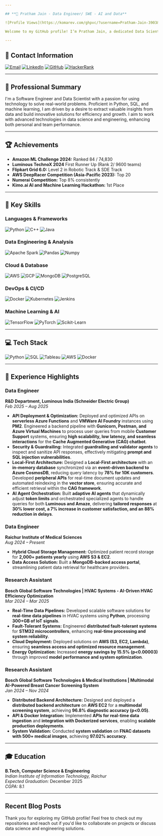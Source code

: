 ```yaml
---

## **👋 Pratham Jain - Data Engineer/ SWE - AI and Data**

![Profile Views](https://komarev.com/ghpvc/?username=Pratham-Jain-3903&color=brightgreen&style=flat-square)

Welcome to my GitHub profile! I’m Pratham Jain, a dedicated Data Scientist with a strong foundation in data engineering, machine learning, and AI-driven solutions. My work is centered around transforming data into actionable insights that drive business growth and innovation. Browse through my projects and see my approach to tackling real-world problems using data science and engineering.

---
```


## **📧 Contact Information**

[![Email](https://img.shields.io/badge/Email-D14836?style=for-the-badge&logo=gmail&logoColor=white)](mailto:prathamjain3903@gmail.com)
[![LinkedIn](https://img.shields.io/badge/LinkedIn-%230077B5.svg?style=for-the-badge&logo=linkedin&logoColor=white)](https://www.linkedin.com/in/pratham-jain-56682620a/)
[![GitHub](https://img.shields.io/badge/GitHub-%23121011.svg?style=for-the-badge&logo=github&logoColor=white)](https://github.com/Pratham-Jain-3903)
[![HackerRank](https://img.shields.io/badge/HackerRank-%2320BE5A.svg?style=for-the-badge&logo=hackerrank&logoColor=white)](https://www.hackerrank.com/profile/cs21b10211)

---

## **🌟 Professional Summary**

I'm a Software Engineer and Data Scientist with a passion for using technology to solve real-world problems. Proficient in Python, SQL, and machine learning, I am driven by a desire to extract valuable insights from data and build innovative solutions for efficiency and growth. I aim to work with advanced technologies in data science and engineering, enhancing both personal and team performance.

---

## **🏆 Achievements**

- **Amazon ML Challenge 2024:** Ranked 84 / 74,830
- **Luminous TechnoX 2024** First Runner Up (Rank 2/ 9600 teams)
- **Flipkart Grid 6.0:** Level 2 in Robotic Track &  SDE Track
- **AWS DeepRacer Competition (Asia-Pacific 2023):** Top 20
- **Numerai Competition:** Top 8% consistently
- **Kimo.ai AI and Machine Learning Hackathon:** 1st Place

---

## **💼 Key Skills**

### **Languages & Frameworks**
![Python](https://img.shields.io/badge/Python-%2314354C.svg?style=for-the-badge&logo=python&logoColor=white) 
![C++](https://img.shields.io/badge/C++-%2300599C.svg?style=for-the-badge&logo=c%2B%2B&logoColor=white) 
![Java](https://img.shields.io/badge/Java-%23ED8B00.svg?style=for-the-badge&logo=java&logoColor=white)

### **Data Engineering & Analysis**
![Apache Spark](https://img.shields.io/badge/Apache%20Spark-FDEE21?style=for-the-badge&logo=apachespark&logoColor=black)
![Pandas](https://img.shields.io/badge/Pandas-%23150458.svg?style=for-the-badge&logo=pandas&logoColor=white)
![Numpy](https://img.shields.io/badge/Numpy-%23013243.svg?style=for-the-badge&logo=numpy&logoColor=white)

### **Cloud & Database**
![AWS](https://img.shields.io/badge/AWS-%23FF9900.svg?style=for-the-badge&logo=amazon-aws&logoColor=white)
![GCP](https://img.shields.io/badge/Google%20Cloud-%234285F4.svg?style=for-the-badge&logo=google-cloud&logoColor=white)
![MongoDB](https://img.shields.io/badge/MongoDB-%234ea94b.svg?style=for-the-badge&logo=mongodb&logoColor=white)
![PostgreSQL](https://img.shields.io/badge/PostgreSQL-%23316192.svg?style=for-the-badge&logo=postgresql&logoColor=white)

### **DevOps & CI/CD**
![Docker](https://img.shields.io/badge/Docker-%232496ED.svg?style=for-the-badge&logo=docker&logoColor=white)
![Kubernetes](https://img.shields.io/badge/Kubernetes-%23326ce5.svg?style=for-the-badge&logo=kubernetes&logoColor=white)
![Jenkins](https://img.shields.io/badge/Jenkins-%232C5263.svg?style=for-the-badge&logo=jenkins&logoColor=white)

### **Machine Learning & AI**
![TensorFlow](https://img.shields.io/badge/TensorFlow-%23FF6F00.svg?style=for-the-badge&logo=TensorFlow&logoColor=white)
![PyTorch](https://img.shields.io/badge/PyTorch-%23EE4C2C.svg?style=for-the-badge&logo=PyTorch&logoColor=white)
![Scikit-Learn](https://img.shields.io/badge/Scikit--Learn-%23F7931E.svg?style=for-the-badge&logo=scikit-learn&logoColor=white)

---

## **💻 Tech Stack**

![Python](https://img.shields.io/badge/Python-%2314354C.svg?style=flat&logo=python&logoColor=white) 
![SQL](https://img.shields.io/badge/SQL-%230A0A0A.svg?style=flat&logo=sqlite&logoColor=white)
![Tableau](https://img.shields.io/badge/Tableau-%23E97627.svg?style=flat&logo=tableau&logoColor=white)
![AWS](https://img.shields.io/badge/AWS-%23FF9900.svg?style=flat&logo=amazon-aws&logoColor=white) 
![Docker](https://img.shields.io/badge/Docker-%232496ED.svg?style=flat&logo=docker&logoColor=white) 

---

## **📝 Experience Highlights**

### **Data Engineer**  
**R&D Department, Luminous India (Schneider Electric Group)**  
*Feb 2025 – Aug 2025*  

- **API Deployment & Optimization:** Deployed and optimized APIs on **serverless Azure Functions** and **VMWare AI Foundry** instances using **PM2**. Engineered a backend pipeline with **Gunicorn, Postman, and Azure Virtual Machines** to process user queries from mobile **Customer Support** systems, ensuring **high scalability, low latency, and seamless interactions** for the **Cache Augmented Generative (CAG) chatbot**.  
- **Security & Guardrailing:** Integrated **guardrailing and validator agents** to inspect and sanitize API responses, effectively mitigating **prompt and SQL injection vulnerabilities**.  
- **Local-First Architecture:** Designed a **Local-First architecture** with an **in-memory database** synchronized via an **event-driven backend to Azure CosmosDB**, reducing query latency by **78% for 10K customers**. Developed **peripheral APIs** for real-time document updates and automated reindexing in the **vector store**, ensuring accurate and efficient retrieval within the **CAG framework**.  
- **AI Agent Orchestration:** Built **adaptive AI agents** that dynamically adjust **token limits** and orchestrated specialized agents to handle queries for both **Luminous and Amaze**, delivering **tailored responses** at **30% lower cost, a 7% increase in customer satisfaction, and an 88% reduction in delays**.  

### **Data Engineer**  
**Raichur Institute of Medical Sciences**  
*Aug 2024 – Present*  

- **Hybrid Cloud Storage Management:** Optimized patient record storage for **2,000+ patients yearly** using **AWS S3 & EC2**.  
- **Data Access Solution:** Built a **MongoDB-backed access portal**, streamlining patient data retrieval for healthcare providers.  

### **Research Assistant**  
**Bosch Global Software Technologies | HVAC Systems - AI-Driven HVAC Efficiency Optimization**  
*Mar 2024 – Mar 2025*  

- **Real-Time Data Pipelines:** Developed scalable software solutions for **real-time data pipelines** in HVAC systems using **Python**, processing **300+GB of IoT signals**.  
- **Fault-Tolerant Systems:** Engineered **distributed fault-tolerant systems** for **STM32 microcontrollers**, enhancing **real-time processing and system reliability**.  
- **Cloud Deployment:** Deployed solutions on **AWS (S3, EC2, Lambda)**, ensuring **seamless access and optimized resource management**.  
- **Energy Optimization:** Increased **energy savings by 15.5% (p<0.00003)** through improved **model performance and system optimization**.  

### **Research Assistant**  
**Bosch Global Software Technologies & Medical Institutions | Multimodal AI-Powered Breast Cancer Screening System**  
*Jan 2024 – Nov 2024*  

- **Distributed Backend Architecture:** Designed and deployed a **distributed backend architecture** on **AWS EC2** for a **multimodal screening system**, achieving **96.8% diagnostic accuracy (p<0.05)**.  
- **API & Docker Integration:** Implemented **APIs for real-time data ingestion** and **integration with Dockerized services**, enabling **scalable production deployments**.  
- **System Validation:** Conducted **system validation** on **FNAC datasets with 500+ medical images**, achieving **97.02% accuracy**.

---

## **🎓 Education**

**B.Tech, Computer Science & Engineering**  
*Indian Institute of Information Technology, Raichur*  
*Expected Graduation:* December 2025  
*CGPA:* 8.1

---

## Recent Blog Posts

<!-- BLOG-POST-LIST:START -->
<!-- BLOG-POST-LIST:END -->

Thank you for exploring my GitHub profile! Feel free to check out my repositories and reach out if you'd like to collaborate on projects or discuss data science and engineering solutions.

